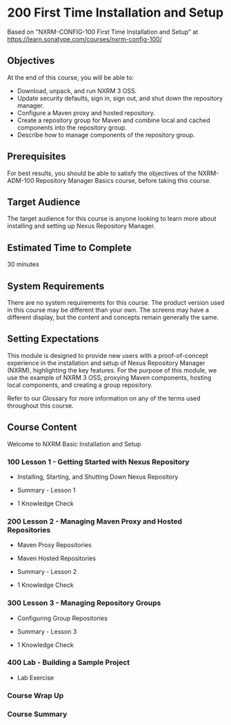 # 200 First Time Installation and Setup

Based on "NXRM-CONFIG-100 First Time Installation and Setup" at https://learn.sonatype.com/courses/nxrm-config-100/

## Objectives
At the end of this course, you will be able to:

- Download, unpack, and run NXRM 3 OSS.
- Update security defaults, sign in, sign out, and shut down the repository manager.
- Configure a Maven proxy and hosted repository.
- Create a repository group for Maven and combine local and cached components into the repository group.
- Describe how to manage components of the repository group.

## Prerequisites
For best results, you should be able to satisfy the objectives of the NXRM-ADM-100 Repository Manager Basics course, before taking this course.

## Target Audience
The target audience for this course is anyone looking to learn more about installing and setting up Nexus Repository Manager.

## Estimated Time to Complete
30 minutes

## System Requirements
There are no system requirements for this course.
The product version used in this course may be different than your own. The screens may have a different display, but the content and concepts remain generally the same.

## Setting Expectations
This module is designed to provide new users with a proof-of-concept experience in the installation and setup of Nexus Repository Manager (NXRM), highlighting the key features. For the purpose of this module, we use the example of NXRM 3 OSS, proxying Maven components, hosting local components, and creating a group repository.

Refer to our Glossary for more information on any of the terms used throughout this course.

## Course Content

Welcome to NXRM Basic Installation and Setup

### 100 Lesson 1 - Getting Started with Nexus Repository

- Installing, Starting, and Shutting Down Nexus Repository

- Summary - Lesson 1

- 1 Knowledge Check

### 200 Lesson 2 - Managing Maven Proxy and Hosted Repositories

- Maven Proxy Repositories

- Maven Hosted Repositories

- Summary - Lesson 2

- 1 Knowledge Check

### 300 Lesson 3 - Managing Repository Groups

- Configuring Group Repositories

- Summary - Lesson 3

- 1 Knowledge Check

### 400 Lab - Building a Sample Project

- Lab Exercise

### Course Wrap Up

### Course Summary
